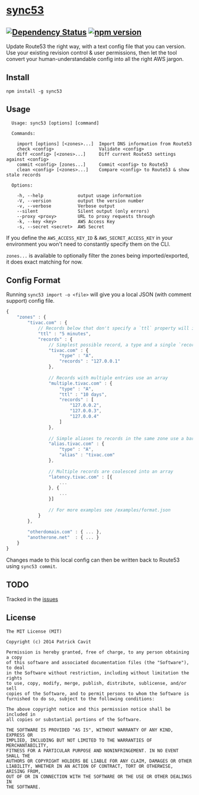 [sync53](http://sync53.com/)
======
[![Dependency Status](https://david-dm.org/tivac/sync53.svg)](https://david-dm.org/tivac/sync53) [![npm version](https://badge.fury.io/js/sync53.svg)](http://badge.fury.io/js/sync53)
---
Update Route53 the right way, with a text config file that you can version. Use your existing revision control & user permissions, then let the tool convert your human-understandable config into all the right AWS jargon.

## Install

```
npm install -g sync53
```

## Usage

```
  Usage: sync53 [options] [command]

  Commands:

    import [options] [<zones>...]  Import DNS information from Route53
    check <config>                 Validate <config>
    diff <config> [<zones>...]     Diff current Route53 settings against <config>
    commit <config> [zones...]     Commit <config> to Route53
    clean <config> [<zones>...]    Compare <config> to Route53 & show stale records

  Options:

    -h, --help             output usage information
    -V, --version          output the version number
    -v, --verbose          Verbose output
    --silent               Silent output (only errors)
    --proxy <proxy>        URL to proxy requests through
    -k, --key <key>        AWS Access Key
    -s, --secret <secret>  AWS Secret

```

If you define the `AWS_ACCESS_KEY_ID` &
`AWS_SECRET_ACCESS_KEY` in your environment you won't need to constantly specify them on the CLI.

`zones...` is available to optionally filter the zones being imported/exported, it does exact matching for now.

## Config Format

Running `sync53 import -o <file>` will give you a local JSON (with comment support) config file.

```js
{
    "zones" : {
        "tivac.com" : {
            // Records below that don't specify a `ttl` property will inherit this one
            "ttl" : "5 minutes",
            "records" : {
                // Simplest possible record, a type and a single `records` IP
                "tivac.com" : {
                    "type" : "A",
                    "records" : "127.0.0.1"
                },
                
                // Records with multiple entries use an array
                "multiple.tivac.com" : {
                    "type" : "A",
                    "ttl" : "10 days",
                    "records" : [
                        "127.0.0.2",
                        "127.0.0.3",
                        "127.0.0.4"
                    ]
                },
                
                // Simple aliases to records in the same zone use a bare `alias` property
                "alias.tivac.com" : {
                    "type" : "A",
                    "alias" : "tivac.com"
                },
                
                // Multiple records are coalesced into an array
                "latency.tivac.com" : [{
                    ...
                }, {
                    ...
                }]
                
                // For more examples see /examples/format.json
            }
        },
        
        "otherdomain.com" : { ... },
        "anotherone.net"  : { ... }
    }
}
```

Changes made to this local config can then be written back to Route53 using `sync53 commit`.

## TODO

Tracked in the [issues](https://github.com/tivac/sync53/labels/TODO)

## License
```
The MIT License (MIT)

Copyright (c) 2014 Patrick Cavit

Permission is hereby granted, free of charge, to any person obtaining a copy
of this software and associated documentation files (the "Software"), to deal
in the Software without restriction, including without limitation the rights
to use, copy, modify, merge, publish, distribute, sublicense, and/or sell
copies of the Software, and to permit persons to whom the Software is
furnished to do so, subject to the following conditions:

The above copyright notice and this permission notice shall be included in
all copies or substantial portions of the Software.

THE SOFTWARE IS PROVIDED "AS IS", WITHOUT WARRANTY OF ANY KIND, EXPRESS OR
IMPLIED, INCLUDING BUT NOT LIMITED TO THE WARRANTIES OF MERCHANTABILITY,
FITNESS FOR A PARTICULAR PURPOSE AND NONINFRINGEMENT. IN NO EVENT SHALL THE
AUTHORS OR COPYRIGHT HOLDERS BE LIABLE FOR ANY CLAIM, DAMAGES OR OTHER
LIABILITY, WHETHER IN AN ACTION OF CONTRACT, TORT OR OTHERWISE, ARISING FROM,
OUT OF OR IN CONNECTION WITH THE SOFTWARE OR THE USE OR OTHER DEALINGS IN
THE SOFTWARE.
```
